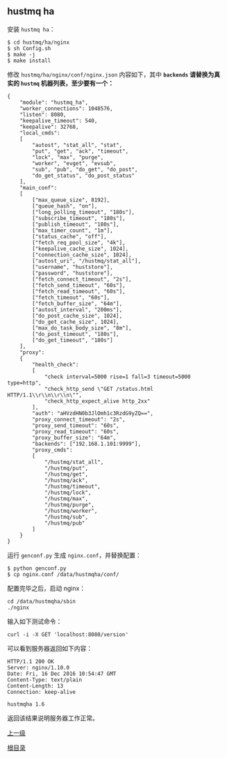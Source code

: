 hustmq ha
--

安装 `hustmq ha`：

    $ cd hustmq/ha/nginx
    $ sh Config.sh
    $ make -j
    $ make install

修改 `hustmq/ha/nginx/conf/nginx.json` 内容如下，其中 **`backends` 请替换为真实的 `hustmq` 机器列表，至少要有一个：**

    {
        "module": "hustmq_ha",
        "worker_connections": 1048576,
        "listen": 8080,
        "keepalive_timeout": 540,
        "keepalive": 32768,
        "local_cmds":
        [
            "autost", "stat_all", "stat",
            "put", "get", "ack", "timeout", 
            "lock", "max", "purge", 
            "worker", "evget", "evsub", 
            "sub", "pub", "do_get", "do_post",
            "do_get_status", "do_post_status"
        ],
        "main_conf":
        [
            ["max_queue_size", 8192],
            ["queue_hash", "on"],
            ["long_polling_timeout", "180s"],
            ["subscribe_timeout", "180s"],
            ["publish_timeout", "180s"],
            ["max_timer_count", "1m"],
            ["status_cache", "off"],
            ["fetch_req_pool_size", "4k"],
            ["keepalive_cache_size", 1024],
            ["connection_cache_size", 1024],
            ["autost_uri", "/hustmq/stat_all"],
            ["username", "huststore"],
            ["password", "huststore"],
            ["fetch_connect_timeout", "2s"],
            ["fetch_send_timeout", "60s"],
            ["fetch_read_timeout", "60s"],
            ["fetch_timeout", "60s"],
            ["fetch_buffer_size", "64m"],
            ["autost_interval", "200ms"],
            ["do_post_cache_size", 1024],
            ["do_get_cache_size", 1024],
            ["max_do_task_body_size", "8m"],
            ["do_post_timeout", "180s"],
            ["do_get_timeout", "180s"]
        ],
        "proxy":
        {
            "health_check": 
            [
                "check interval=5000 rise=1 fall=3 timeout=5000 type=http",
                "check_http_send \"GET /status.html HTTP/1.1\\r\\n\\r\\n\"",
                "check_http_expect_alive http_2xx"
            ],
            "auth": "aHVzdHN0b3JlOmh1c3RzdG9yZQ==",
            "proxy_connect_timeout": "2s",
            "proxy_send_timeout": "60s",
            "proxy_read_timeout": "60s",
            "proxy_buffer_size": "64m",
            "backends": ["192.168.1.101:9999"],
            "proxy_cmds":
            [
                "/hustmq/stat_all",
                "/hustmq/put",
                "/hustmq/get",
                "/hustmq/ack",
                "/hustmq/timeout",
                "/hustmq/lock",
                "/hustmq/max",
                "/hustmq/purge",
                "/hustmq/worker",
                "/hustmq/sub",
                "/hustmq/pub"
            ]
        }
    }

运行 `genconf.py` 生成 `nginx.conf`，并替换配置：

    $ python genconf.py
    $ cp nginx.conf /data/hustmqha/conf/

配置完毕之后，启动 nginx：

    cd /data/hustmqha/sbin
    ./nginx

输入如下测试命令：

    curl -i -X GET 'localhost:8080/version'

可以看到服务器返回如下内容：

    HTTP/1.1 200 OK
    Server: nginx/1.10.0
    Date: Fri, 16 Dec 2016 10:54:47 GMT
    Content-Type: text/plain
    Content-Length: 13
    Connection: keep-alive

    hustmqha 1.6

返回该结果说明服务器工作正常。

[上一级](index.md)

[根目录](../index.md)